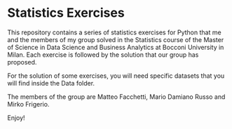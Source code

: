 # Statistics Exercises
This repository contains a series of statistics exercises for Python that me and the members of my group solved
in the Statistics course of the Master of Science in Data Science and Business Analytics at Bocconi University in Milan.
Each exercise is followed by the solution that our group has proposed.

For the solution of some exercises, you will need specific datasets that you will find inside the Data folder.

The members of the group are Matteo Facchetti, Mario Damiano Russo and Mirko Frigerio.

Enjoy!
